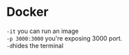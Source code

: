 # Docker

``-it`` you can run an image
<br>
``-p 3000:3000`` you're exposing 3000 port.
<br>
``-d``hides the terminal

